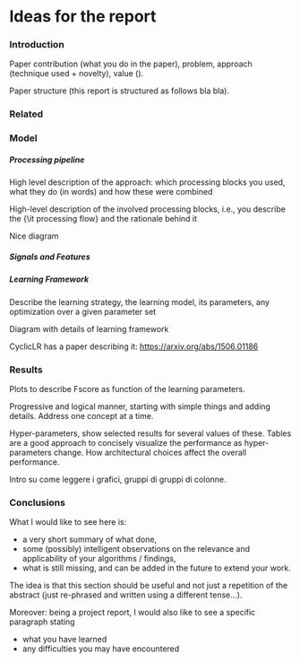 # Ideas for the report

### Introduction

Paper contribution (what you do in the paper),
problem,
approach (technique used + novelty),
value ().

Paper structure (this report is structured as follows bla bla).

### Related

### Model

##### Processing pipeline

High level description of the approach: which processing blocks you used, what they do (in words) and how these were combined

High-level description of the involved processing blocks, i.e., you describe the {\it processing flow} and the rationale behind it

Nice diagram

##### Signals and Features

##### Learning Framework

Describe the learning strategy, the learning model, its parameters, any optimization over a given parameter set

Diagram with details of learning framework

CyclicLR has a paper describing it: https://arxiv.org/abs/1506.01186

### Results

Plots to describe Fscore as function of the learning parameters.

Progressive and logical manner, starting with simple things and adding details.
Address one concept at a time.

Hyper-parameters, show selected results for several values of these.
Tables are a good approach to concisely visualize the performance as hyper-parameters change.
How architectural choices affect the overall performance.

Intro su come leggere i grafici, gruppi di gruppi di colonne.

### Conclusions

What I would like to see here is:
* a very short summary of what done, 
* some (possibly) intelligent observations on the relevance and applicability of your algorithms / findings, 
* what is still missing, and can be added in the future to extend your work.

The idea is that this section should be useful and not just a repetition of the abstract (just re-phrased and written using a different tense...).

Moreover: being a project report, I would also like to see a specific paragraph stating 
* what you have learned
* any difficulties you may have encountered
